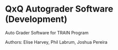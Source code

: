 # QxQ Autograder Software (Development)
Auto Grader Software for TRAIN Program

Authors: Elise Harvey, Phil Labrum, Joshua Pereira